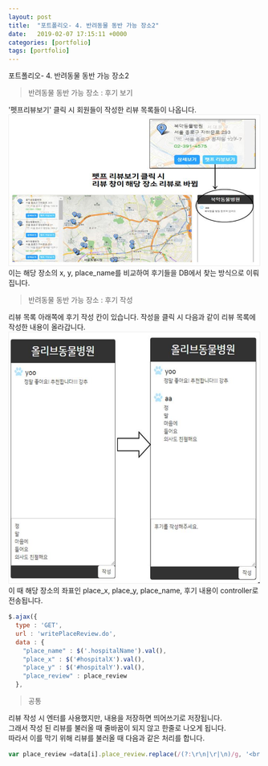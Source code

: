 ```yaml
---
layout: post
title:  "포트폴리오- 4. 반려동물 동반 가능 장소2"
date:   2019-02-07 17:15:11 +0000
categories: [portfolio]
tags: [portfolio]
---
```

<style>
img{
  border : 1px solid #ededed;
}
</style>

포트폴리오- 4. 반려동물 동반 가능 장소2
<br>

>반려동물 동반 가능 장소 : 후기 보기

'펫프리뷰보기' 클릭 시 회원들이 작성한 리뷰 목록들이 나옵니다. <br>
<img src="/images/petst/place/review.jpg" width="500" height="300"><br>
이는 해당 장소의 x, y, place_name를 비교하여 후기들을 DB에서 찾는 방식으로 이뤄집니다. <br>

>반려동물 동반 가능 장소 : 후기 작성

리뷰 목록 아래쪽에 후기 작성 칸이 있습니다. 작성을 클릭 시 다음과 같이 리뷰 목록에 작성한 내용이 올라갑니다.<br>
<img src="/images/petst/place/writereview.jpg" width="500" height="500"><br>
이 때 해당 장소의 좌표인 place_x, place_y, place_name, 후기 내용이 controller로 전송됩니다.
```javascript
$.ajax({
  type : 'GET',
  url : 'writePlaceReview.do',
  data : {
    "place_name" : $('.hospitalName').val(),
    "place_x" : $('#hospitalX').val(),
    "place_y" : $('#hospitalY').val(),
    "place_review" : place_review
  },
```

> 공통

리뷰 작성 시 엔터를 사용했지만, 내용을 저장하면 띄어쓰기로 저장됩니다. <br>
그래서 작성 된 리뷰를 불러올 때 줄바꿈이 되지 않고 한줄로 나오게 됩니다.<br>
따라서 이를 막기 위해 리뷰를 불러올 때 다음과 같은 처리를 합니다.
```javascript
var place_review =data[i].place_review.replace(/(?:\r\n|\r|\n)/g, '<br />');
```
